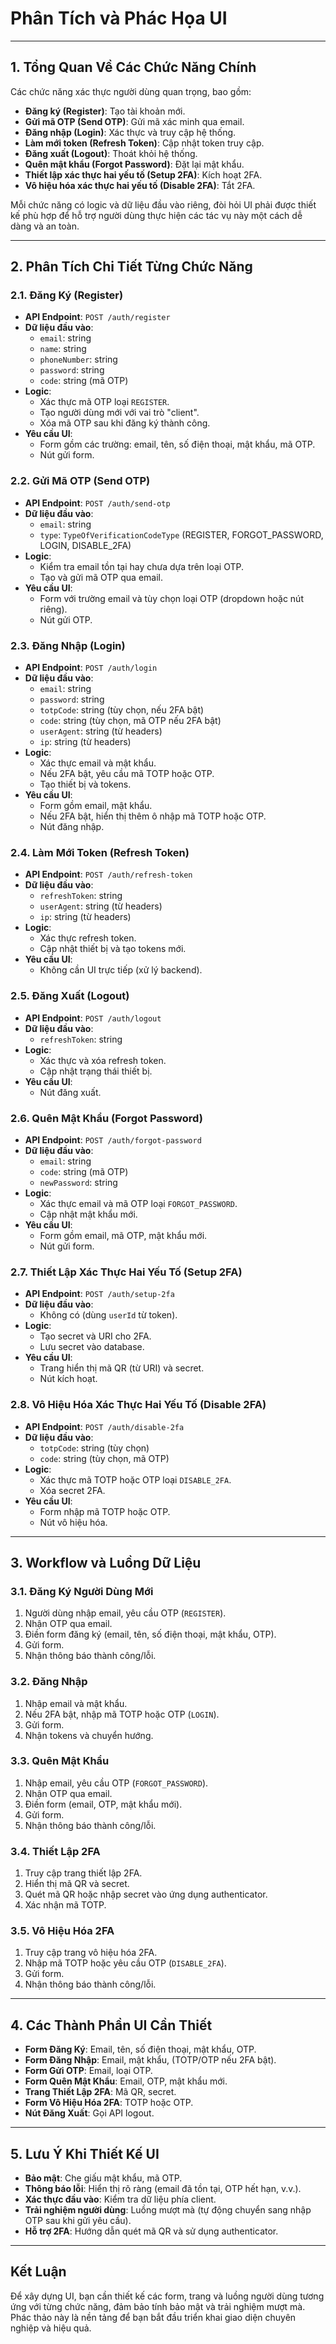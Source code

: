 # Phân Tích và Phác Họa UI

---

## 1. Tổng Quan Về Các Chức Năng Chính

Các chức năng xác thực người dùng quan trọng, bao gồm:

- **Đăng ký (Register)**: Tạo tài khoản mới.
- **Gửi mã OTP (Send OTP)**: Gửi mã xác minh qua email.
- **Đăng nhập (Login)**: Xác thực và truy cập hệ thống.
- **Làm mới token (Refresh Token)**: Cập nhật token truy cập.
- **Đăng xuất (Logout)**: Thoát khỏi hệ thống.
- **Quên mật khẩu (Forgot Password)**: Đặt lại mật khẩu.
- **Thiết lập xác thực hai yếu tố (Setup 2FA)**: Kích hoạt 2FA.
- **Vô hiệu hóa xác thực hai yếu tố (Disable 2FA)**: Tắt 2FA.

Mỗi chức năng có logic và dữ liệu đầu vào riêng, đòi hỏi UI phải được thiết kế phù hợp để hỗ trợ người dùng thực hiện các tác vụ này một cách dễ dàng và an toàn.

---

## 2. Phân Tích Chi Tiết Từng Chức Năng

### 2.1. Đăng Ký (Register)
- **API Endpoint**: `POST /auth/register`
- **Dữ liệu đầu vào**:
  - `email`: string
  - `name`: string
  - `phoneNumber`: string
  - `password`: string
  - `code`: string (mã OTP)
- **Logic**:
  - Xác thực mã OTP loại `REGISTER`.
  - Tạo người dùng mới với vai trò "client".
  - Xóa mã OTP sau khi đăng ký thành công.
- **Yêu cầu UI**:
  - Form gồm các trường: email, tên, số điện thoại, mật khẩu, mã OTP.
  - Nút gửi form.

### 2.2. Gửi Mã OTP (Send OTP)
- **API Endpoint**: `POST /auth/send-otp`
- **Dữ liệu đầu vào**:
  - `email`: string
  - `type`: `TypeOfVerificationCodeType` (REGISTER, FORGOT_PASSWORD, LOGIN, DISABLE_2FA)
- **Logic**:
  - Kiểm tra email tồn tại hay chưa dựa trên loại OTP.
  - Tạo và gửi mã OTP qua email.
- **Yêu cầu UI**:
  - Form với trường email và tùy chọn loại OTP (dropdown hoặc nút riêng).
  - Nút gửi OTP.

### 2.3. Đăng Nhập (Login)
- **API Endpoint**: `POST /auth/login`
- **Dữ liệu đầu vào**:
  - `email`: string
  - `password`: string
  - `totpCode`: string (tùy chọn, nếu 2FA bật)
  - `code`: string (tùy chọn, mã OTP nếu 2FA bật)
  - `userAgent`: string (từ headers)
  - `ip`: string (từ headers)
- **Logic**:
  - Xác thực email và mật khẩu.
  - Nếu 2FA bật, yêu cầu mã TOTP hoặc OTP.
  - Tạo thiết bị và tokens.
- **Yêu cầu UI**:
  - Form gồm email, mật khẩu.
  - Nếu 2FA bật, hiển thị thêm ô nhập mã TOTP hoặc OTP.
  - Nút đăng nhập.

### 2.4. Làm Mới Token (Refresh Token)
- **API Endpoint**: `POST /auth/refresh-token`
- **Dữ liệu đầu vào**:
  - `refreshToken`: string
  - `userAgent`: string (từ headers)
  - `ip`: string (từ headers)
- **Logic**:
  - Xác thực refresh token.
  - Cập nhật thiết bị và tạo tokens mới.
- **Yêu cầu UI**:
  - Không cần UI trực tiếp (xử lý backend).

### 2.5. Đăng Xuất (Logout)
- **API Endpoint**: `POST /auth/logout`
- **Dữ liệu đầu vào**:
  - `refreshToken`: string
- **Logic**:
  - Xác thực và xóa refresh token.
  - Cập nhật trạng thái thiết bị.
- **Yêu cầu UI**:
  - Nút đăng xuất.

### 2.6. Quên Mật Khẩu (Forgot Password)
- **API Endpoint**: `POST /auth/forgot-password`
- **Dữ liệu đầu vào**:
  - `email`: string
  - `code`: string (mã OTP)
  - `newPassword`: string
- **Logic**:
  - Xác thực email và mã OTP loại `FORGOT_PASSWORD`.
  - Cập nhật mật khẩu mới.
- **Yêu cầu UI**:
  - Form gồm email, mã OTP, mật khẩu mới.
  - Nút gửi form.

### 2.7. Thiết Lập Xác Thực Hai Yếu Tố (Setup 2FA)
- **API Endpoint**: `POST /auth/setup-2fa`
- **Dữ liệu đầu vào**:
  - Không có (dùng `userId` từ token).
- **Logic**:
  - Tạo secret và URI cho 2FA.
  - Lưu secret vào database.
- **Yêu cầu UI**:
  - Trang hiển thị mã QR (từ URI) và secret.
  - Nút kích hoạt.

### 2.8. Vô Hiệu Hóa Xác Thực Hai Yếu Tố (Disable 2FA)
- **API Endpoint**: `POST /auth/disable-2fa`
- **Dữ liệu đầu vào**:
  - `totpCode`: string (tùy chọn)
  - `code`: string (tùy chọn, mã OTP)
- **Logic**:
  - Xác thực mã TOTP hoặc OTP loại `DISABLE_2FA`.
  - Xóa secret 2FA.
- **Yêu cầu UI**:
  - Form nhập mã TOTP hoặc OTP.
  - Nút vô hiệu hóa.

---

## 3. Workflow và Luồng Dữ Liệu

### 3.1. Đăng Ký Người Dùng Mới
1. Người dùng nhập email, yêu cầu OTP (`REGISTER`).
2. Nhận OTP qua email.
3. Điền form đăng ký (email, tên, số điện thoại, mật khẩu, OTP).
4. Gửi form.
5. Nhận thông báo thành công/lỗi.

### 3.2. Đăng Nhập
1. Nhập email và mật khẩu.
2. Nếu 2FA bật, nhập mã TOTP hoặc OTP (`LOGIN`).
3. Gửi form.
4. Nhận tokens và chuyển hướng.

### 3.3. Quên Mật Khẩu
1. Nhập email, yêu cầu OTP (`FORGOT_PASSWORD`).
2. Nhận OTP qua email.
3. Điền form (email, OTP, mật khẩu mới).
4. Gửi form.
5. Nhận thông báo thành công/lỗi.

### 3.4. Thiết Lập 2FA
1. Truy cập trang thiết lập 2FA.
2. Hiển thị mã QR và secret.
3. Quét mã QR hoặc nhập secret vào ứng dụng authenticator.
4. Xác nhận mã TOTP.

### 3.5. Vô Hiệu Hóa 2FA
1. Truy cập trang vô hiệu hóa 2FA.
2. Nhập mã TOTP hoặc yêu cầu OTP (`DISABLE_2FA`).
3. Gửi form.
4. Nhận thông báo thành công/lỗi.

---

## 4. Các Thành Phần UI Cần Thiết

- **Form Đăng Ký**: Email, tên, số điện thoại, mật khẩu, OTP.
- **Form Đăng Nhập**: Email, mật khẩu, (TOTP/OTP nếu 2FA bật).
- **Form Gửi OTP**: Email, loại OTP.
- **Form Quên Mật Khẩu**: Email, OTP, mật khẩu mới.
- **Trang Thiết Lập 2FA**: Mã QR, secret.
- **Form Vô Hiệu Hóa 2FA**: TOTP hoặc OTP.
- **Nút Đăng Xuất**: Gọi API logout.

---

## 5. Lưu Ý Khi Thiết Kế UI

- **Bảo mật**: Che giấu mật khẩu, mã OTP.
- **Thông báo lỗi**: Hiển thị rõ ràng (email đã tồn tại, OTP hết hạn, v.v.).
- **Xác thực đầu vào**: Kiểm tra dữ liệu phía client.
- **Trải nghiệm người dùng**: Luồng mượt mà (tự động chuyển sang nhập OTP sau khi gửi yêu cầu).
- **Hỗ trợ 2FA**: Hướng dẫn quét mã QR và sử dụng authenticator.

---

## Kết Luận

Để xây dựng UI, bạn cần thiết kế các form, trang và luồng người dùng tương ứng với từng chức năng, đảm bảo tính bảo mật và trải nghiệm mượt mà. Phác thảo này là nền tảng để bạn bắt đầu triển khai giao diện chuyên nghiệp và hiệu quả.